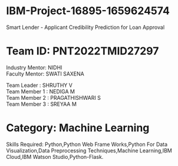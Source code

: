 # IBM-Project-16895-1659624574
Smart Lender - Applicant Credibility Prediction for Loan Approval
# Team ID: PNT2022TMID27297
Industry Mentor: NIDHI  
Faculty Mentor: SWATI SAXENA  

Team Leader : SHRUTHY V  
Team Member 1 : NEDIGA M  
Team Member 2 : PRAGATHISHWARI S  
Team Member 3 : SREYAA M  

# Category: Machine Learning

Skills Required:
Python,Python Web Frame Works,Python For Data Visualization,Data Preprocessing Techniques,Machine Learning,IBM Cloud,IBM Watson Studio,Python-Flask.
